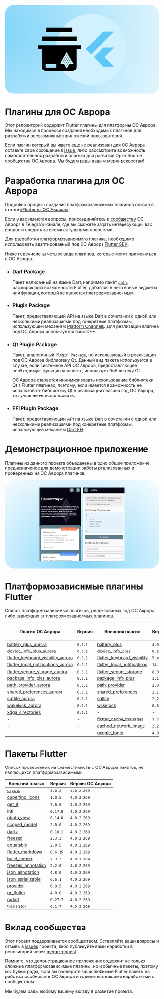 <div align="center">
    <img src="data/preview.png" />
</div>

# Плагины для ОС Аврора

Этот репозиторий содержит Flutter плагины для платформы ОС Аврора. Мы находимся в процессе создания необходимых плагинов для разработки всевозможных приложений пользователей.

Если плагин который вы ищете еще не реализован для ОС Аврора оставьте свое сообщение в [issue](https://gitlab.com/omprussia/flutter/flutter-plugins/-/issues), либо рассмотрите возможность самостоятельной разработки плагина для развития Open Source сообщества ОС Аврора. Мы будем рады вашим мерж-реквестам!

# Разработка плагина для ОС Аврора

Подробно процесс создания платформозависимых плагинов описан в статье [«Flutter на ОС Аврора»](#todo).

Если у вас имеются вопросы, присоединяйтесь к [сообществу](https://t.me/aurora_devs) ОС Аврора в Telegram канале, где вы сможете задать интересующий вас вопрос и следить за всеми актульными новостями.

Для разработки платформозависимого плагина, необходимо использовать адаптированный под ОС Аврора [Flutter SDK](https://gitlab.com/omprussia/flutter/flutter).

Ниже перечислены четыре вида плагинов, которые могут
применяться в ОС Аврора.

- ### Dart Package

    Пакет написанный на языке Dart, например пакет [`path`](https://pub.dev/packages/path), расширяющий возможности Flutter, добавляя в него новые виджеты или функции, который не является платформозависимым.

- ### Plugin Package

    Пакет, предоставляющий API на языке Dart в сочетании с одной или несколькими реализациями под конкретные платформы, использующий механизм [Platform Channels](https://docs.flutter.dev/platform-integration/platform-channels).
    Для реализации плагина под ОС Аврора используется язык C++.

- ### Qt Plugin Package

    Пакет, аналогичный `Plugin Package`, но использующий в реализации под ОС Аврора библиотеку Qt. Данный вид пакета используется в случае, если системное API ОС Аврора, предоставляющее необходимую функциональность, использует библиотеку Qt.

    ОС Аврора старается минимизировать использование библиотеки Qt в Flutter плагинах, поэтому, если имеется возможность не использовать библиотеку Qt в реализации плагина под ОС Аврора, то лучше ее не использовать.

- ### FFI Plugin Package

    Пакет, предоставляющий API на языке Dart в сочетании с одной или несколькими реализациями под конкретные платформы, использующий механизм [Dart FFI](https://dart.dev/guides/libraries/c-interop).

# Демонстрационное приложение

Плагины из данного проекта объеденены в одно [общее приложение](./example), предназначеное для демонстрации работы реализованных и проверенных на ОС Аврора плагинов.

<div align="center">
    <img src="data/preview_app.png" />
</div>

# Платформозависимые плагины Flutter

Список платформозависимых плагинов, реализованых под ОС Аврора, либо зависящих от платформозависимых плагинов.

| Плагин ОС Аврора                                                                                                                                                                 | Версия  | Внешний плагин                                                                      | Версия   | Версия ОС Аврора   |
|----------------------------------------------------------------------------------------------------------------------------------------------------------------------------------|---------|-------------------------------------------------------------------------------------|----------|--------------------|
| [battery_plus_aurora](https://gitlab.com/omprussia/flutter/flutter-plugins/-/tree/master/packages/battery_plus/battery_plus_aurora)                                              | `0.0.1` | [battery_plus](https://pub.dev/packages/battery_plus)                               | `4.0.1`  | `4.0.2.269`        |
| [device_info_plus_aurora](https://gitlab.com/omprussia/flutter/flutter-plugins/-/tree/master/packages/device_info_plus/device_info_plus_aurora)                                  | `0.0.1` | [device_info_plus](https://pub.dev/packages/device_info_plus)                       | `8.2.2`  | `4.0.2.269`        |
| [flutter_keyboard_visibility_aurora](https://gitlab.com/omprussia/flutter/flutter-plugins/-/tree/master/packages/flutter_keyboard_visibility/flutter_keyboard_visibility_aurora) | `0.0.1` | [flutter_keyboard_visibility](https://pub.dev/packages/flutter_keyboard_visibility) | `5.4.1`  | `4.0.2.269`        |
| [flutter_local_notifications_aurora](https://gitlab.com/omprussia/flutter/flutter-plugins/-/tree/master/packages/flutter_local_notifications/flutter_local_notifications_aurora) | `0.0.1` | [flutter_local_notifications](https://pub.dev/packages/flutter_local_notifications) | `14.1.1` | `4.0.2.269`        |
| [flutter_secure_storage_aurora](https://gitlab.com/omprussia/flutter/flutter-plugins/-/tree/master/packages/flutter_secure_storage/flutter_secure_storage_aurora)                | `0.0.1` | [flutter_secure_storage](https://pub.dev/packages/flutter_secure_storage)           | `8.0.0`  | `4.0.2.269`        |
| [package_info_plus_aurora](https://gitlab.com/omprussia/flutter/flutter-plugins/-/tree/master/packages/package_info_plus/package_info_plus_aurora)                               | `0.0.1` | [package_info_plus](https://pub.dev/packages/package_info_plus)                     | `3.1.2`  | `4.0.2.269`        |
| [path_provider_aurora](https://gitlab.com/omprussia/flutter/flutter-plugins/-/tree/master/packages/path_provider/path_provider_aurora)                                           | `0.0.1` | [path_provider](https://pub.dev/packages/path_provider)                             | `2.0.15` | `4.0.2.269`        |
| [shared_preferences_aurora](https://gitlab.com/omprussia/flutter/flutter-plugins/-/tree/master/packages/shared_preferences/shared_preferences_aurora)                            | `0.0.1` | [shared_preferences](https://pub.dev/packages/shared_preferences)                   | `2.1.2`  | `4.0.2.269`        |
| [sqflite_aurora](https://gitlab.com/omprussia/flutter/flutter-plugins/-/tree/master/packages/sqflite/sqflite_aurora)                                                             | `0.0.1` | [sqflite](https://pub.dev/packages/sqflite)                                         | `2.2.6`  | `4.0.2.269`        |
| [wakelock_aurora](https://gitlab.com/omprussia/flutter/flutter-plugins/-/tree/master/packages/wakelock/wakelock_aurora)                                                          | `0.0.1` | [wakelock](https://pub.dev/packages/wakelock)                                       | `0.6.2`  | `4.0.2.269`        |
| [xdga_directories](https://gitlab.com/omprussia/flutter/flutter-plugins/-/tree/master/packages/xdga_directories)                                                                 | `0.0.1` | -                                                                                   | -        | `4.0.2.269`        |
| -                                                                                                                                                                                | -       | [flutter_cache_manager](https://pub.dev/packages/flutter_cache_manager)             | `3.3.0`  | `4.0.2.269`        |
| -                                                                                                                                                                                | -       | [cached_network_image](https://pub.dev/packages/cached_network_image)               | `3.2.3`  | `4.0.2.269`        |
| -                                                                                                                                                                                | -       | [google_fonts](https://pub.dev/packages/google_fonts)                               | `4.0.4`  | `4.0.2.269`        |

# Пакеты Flutter

Список проверенных на совместимость c ОС Аврора пакетов, не являющихся платформозависимыми.

| Внешний плагин                                                                      | Версия   | Версия ОС Аврора   |
|-------------------------------------------------------------------------------------|----------|--------------------|
| [crypto](https://pub.dev/packages/crypto)                                           | `3.0.2`  | `4.0.2.269`        |
| [cupertino_icons](https://pub.dev/packages/cupertino_icons)                         | `1.0.5`  | `4.0.2.269`        |
| [get_it](https://pub.dev/packages/get_it)                                           | `7.6.0`  | `4.0.2.269`        |
| [intl](https://pub.dev/packages/intl)                                               | `0.17.0` | `4.0.2.269`        |
| [photo_view](https://pub.dev/packages/photo_view)                                   | `0.14.0` | `4.0.2.269`        |
| [scoped_model](https://pub.dev/packages/scoped_model)                               | `2.0.0`  | `4.0.2.269`        |
| [dartz](https://pub.dev/packages/dartz)                                             | `0.10.1` | `4.0.2.269`        |
| [freezed](https://pub.dev/packages/freezed)                                         | `2.3.3`  | `4.0.2.269`        |
| [equatable](https://pub.dev/packages/equatable)                                     | `2.0.5`  | `4.0.2.269`        |
| [flutter_markdown](https://pub.dev/packages/flutter_markdown)                       | `0.6.15` | `4.0.2.269`        |
| [build_runner](https://pub.dev/packages/build_runner)                               | `2.3.3`  | `4.0.2.269`        |
| [freezed_annotation](https://pub.dev/packages/freezed_annotation)                   | `2.2.0`  | `4.0.2.269`        |
| [json_annotation](https://pub.dev/packages/json_annotation)                         | `4.8.0`  | `4.0.2.269`        |
| [json_serializable](https://pub.dev/packages/json_serializable)                     | `6.6.1`  | `4.0.2.269`        |
| [provider](https://pub.dev/packages/provider)                                       | `6.0.5`  | `4.0.2.269`        |
| [qr_flutter](https://pub.dev/packages/qr_flutter)                                   | `4.0.0`  | `4.0.2.269`        |
| [rxdart](https://pub.dev/packages/rxdart)                                           | `0.27.7` | `4.0.2.269`        |
| [translator](https://pub.dev/packages/translator)                                   | `0.1.7`  | `4.0.2.269`        |

# Вклад сообщества

Этот проект поддерживается сообществом. Оставляйте ваши вопросы и отзывы в [issues](https://gitlab.com/omprussia/flutter/flutter-plugins/-/issues) проекта,
либо публикуйте ваши наработки в репозиторий через [merge request](https://gitlab.com/omprussia/flutter/flutter-plugins/-/merge_requests).

Помните, что [демонстрационное приложение](./example) содержит не только сложные платформозависимые плагины, но и обычные пакеты, поэтому мы будем рады, если вы проверите ваши любимые Flutter пакеты на работоспособность в ОС Аврора и поделитесь вашими наработками с сообществом.

Мы будем рады любому вашему вкладу в развитие проекта.
